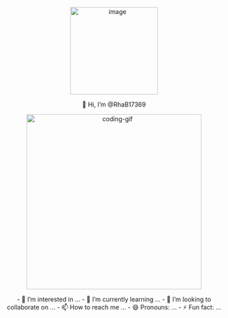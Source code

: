 <!-- En-tête du README -->

<p align="center">
  <img src="https://github.com/user-attachments/assets/e0166a1f-c830-43cb-9280-4ae00b33495a" alt="image" width="200" />
</p>

<p align="center">
  👋 Hi, I’m @RhaB17369
</p>

<p align="center">
  <img src="https://github.com/user-attachments/assets/fd4051c2-5815-4047-a08e-d8f7b038ee5a" alt="coding-gif" width="400" />
</p>

<p align="center">
  - 👀 I’m interested in ...
  - 🌱 I’m currently learning ...
  - 💞️ I’m looking to collaborate on ...
  - 📫 How to reach me ...
  - 😄 Pronouns: ...
  - ⚡ Fun fact: ...
</p>

<!-- Section spéciale pour les informations du repository -->
<p align="center">
  <!---
  RhaB17369/RhaB17369 is a ✨ special ✨ repository because its `README.md` (this file) appears on your GitHub profile.
  You can click the Preview link to take a look at your changes.
  --->
</p>
